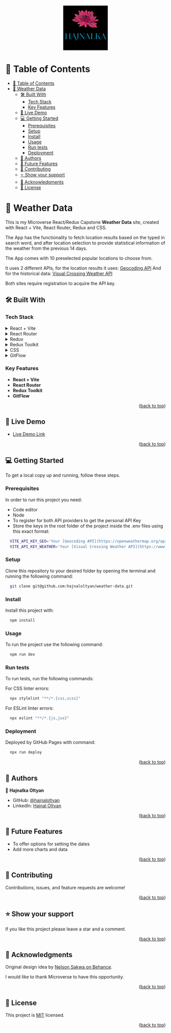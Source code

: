 <a name="readme-top"></a>

<div align="center">
  <img src="./public/hajnalkaoltyan.png" alt="logo" width="140"  height="auto" />
</div>

<!-- TABLE OF CONTENTS -->

# 📗 Table of Contents

- [📗 Table of Contents](#-table-of-contents)
- [📖 Weather Data ](#-weather-data-)
  - [🛠 Built With ](#-built-with-)
    - [Tech Stack ](#tech-stack-)
    - [Key Features ](#key-features-)
  - [🚀 Live Demo ](#-live-demo-)
  - [💻 Getting Started ](#-getting-started-)
    - [Prerequisites](#prerequisites)
    - [Setup](#setup)
    - [Install](#install)
    - [Usage](#usage)
    - [Run tests](#run-tests)
    - [Deployment](#deployment)
  - [👥 Authors ](#-authors-)
  - [🔭 Future Features ](#-future-features-)
  - [🤝 Contributing ](#-contributing-)
  - [⭐️ Show your support ](#️-show-your-support-)
  - [🙏 Acknowledgments ](#-acknowledgments-)
  - [📝 License ](#-license-)

<!-- PROJECT DESCRIPTION -->

# 📖 Weather Data <a name="about-project"></a>

This is my Microverse React/Redux Capstone **Weather Data** site, created with React + Vite, React Router, Redux and CSS.

The App has the functionality to fetch location results based on the typed in search word, and after location selection to provide statistical information of the weather from the previous 14 days.

The App comes with 10 preselected popular locations to choose from.

It uses 2  different APIs, for the location results it uses: [Geocoding API](https://openweathermap.org/api/geocoding-api)
And for the historical data: [Visual Crossing Weather API](https://www.visualcrossing.com/resources/documentation/weather-api/timeline-weather-api/)

Both sites require registration to acquire the API key.

## 🛠 Built With <a name="built-with"></a>

### Tech Stack <a name="tech-stack"></a>

<details>
  <summary>React + Vite</summary>
</details>

<details>
  <summary>React Router</summary>
</details>

<details>
  <summary>Redux</summary>
</details>

<details>
  <summary>Redux Toolkit</summary>
</details>

<details>
  <summary>CSS</summary>
</details>

<details>
<summary>GitFlow</summary>
</details>

<!-- Features -->

### Key Features <a name="key-features"></a>

- **React + Vite**
- **React Router**
- **Redux Toolkit**
- **GitFlow**

<p align="right">(<a href="#readme-top">back to top</a>)</p>

<!-- LIVE DEMO -->

## 🚀 Live Demo <a name="live-demo"></a>

- [Live Demo Link](https://hajnaloltyan.github.io/weather-data)

<p align="right">(<a href="#readme-top">back to top</a>)</p>

<!-- GETTING STARTED -->

## 💻 Getting Started <a name="getting-started"></a>

To get a local copy up and running, follow these steps.

### Prerequisites

In order to run this project you need:

  - Code editor
  - Node
  - To register for both API providers to get the personal API Key
  - Store the keys in the root folder of the project inside the .env files using this exact format:

```sh
  VITE_API_KEY_GEO='Your [Geocoding API](https://openweathermap.org/api/geocoding-api) API'
  VITE_API_KEY_WEATHER='Your [Visual Crossing Weather API](https://www.visualcrossing.com/resources/documentation/weather-api/timeline-weather-api/) API'

```

### Setup

Clone this repository to your desired folder by opening the terminal and running the following command:

```sh
  git clone git@github.com:hajnaloltyan/weather-data.git

```


### Install

Install this project with:

```sh
  npm install

```

### Usage

To run the project use the following command:

```sh
  npm run dev

```

### Run tests

To run tests, run the following commands:

  For CSS linter errors:

```sh
  npx stylelint "**/*.{css,scss}"

```

  For ESLint linter errors:

```sh
  npx eslint "**/*.{js,jsx}"

```

### Deployment

Deployed by GitHub Pages with command:

```sh
  npx run deploy

```

<p align="right">(<a href="#readme-top">back to top</a>)</p>

<!-- AUTHORS -->

## 👥 Authors <a name="authors"></a>

👤 **Hajnalka Oltyan**

- GitHub: [@hajnaloltyan](https://github.com/hajnaloltyan)
- LinkedIn: [Hajnal Oltyan](https://www.linkedin.com/in/hajnalka-oltyan/)

<p align="right">(<a href="#readme-top">back to top</a>)</p>

<!-- FUTURE FEATURES -->


## 🔭 Future Features <a name="future-features"></a>

- To offer options for setting the dates
- Add more charts and data

<p align="right">(<a href="#readme-top">back to top</a>)</p>

<!-- CONTRIBUTING -->

## 🤝 Contributing <a name="contributing"></a>

Contributions, issues, and feature requests are welcome!

<p align="right">(<a href="#readme-top">back to top</a>)</p>

<!-- SUPPORT -->

## ⭐️ Show your support <a name="support"></a>

If you like this project please leave a star and a comment.

<p align="right">(<a href="#readme-top">back to top</a>)</p>

<!-- ACKNOWLEDGEMENTS -->

## 🙏 Acknowledgments <a name="acknowledgements"></a>

Original design idea by [Nelson Sakwa on Behance](https://www.behance.net/sakwadesignstudio).

I would like to thank Microverse to have this opportunity. 

<p align="right">(<a href="#readme-top">back to top</a>)</p>

<!-- LICENSE -->

## 📝 License <a name="license"></a>

This project is [MIT](./LICENSE) licensed.

<p align="right">(<a href="#readme-top">back to top</a>)</p>
